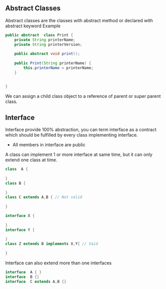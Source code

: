 ## Abstract Classes 
Abstract classes are the classes with abstract method or declared with 
abstract keyword
Example 
```java
public abstract  class Print {
    private String printerName;
    private String printerVersion;
    
    public abstract void print();
    
    public Print(String printerName) {
        this.printerName = printerName;
    }
    
    
}

```

We can assign a child class object to a reference of parent or
super parent class. 

## Interface 
Interface provide 100% abstraction, you can term interface as a
contract which should be fulfilled by every class implementing 
interface. 
 - All members in interface are public 

A class can implement 1 or more interface at same time, but
it can only extend one class at time. 

```java
class  A {
    
}
class B {
    
}
class C extends A,B { // Not valid 
    
}

interface X {
    
}
interface Y {
    
}
class Z extends B implements X,Y{ // Vaid
    
}
```

Interface can also extend more than one interfaces 
```java
interface  A { }
interface  B {}
interface  C extends A,B {}

```